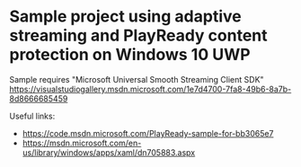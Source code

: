 # Sample project using adaptive streaming and PlayReady content protection on Windows 10 UWP
Sample requires "Microsoft Universal Smooth Streaming Client SDK" https://visualstudiogallery.msdn.microsoft.com/1e7d4700-7fa8-49b6-8a7b-8d8666685459

Useful links: 
- https://code.msdn.microsoft.com/PlayReady-sample-for-bb3065e7
- https://msdn.microsoft.com/en-us/library/windows/apps/xaml/dn705883.aspx
